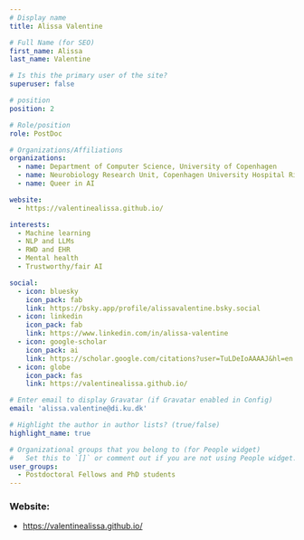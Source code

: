 ```yaml
---
# Display name
title: Alissa Valentine

# Full Name (for SEO)
first_name: Alissa
last_name: Valentine

# Is this the primary user of the site?
superuser: false

# position
position: 2

# Role/position
role: PostDoc

# Organizations/Affiliations
organizations:
  - name: Department of Computer Science, University of Copenhagen
  - name: Neurobiology Research Unit, Copenhagen University Hospital Rigshospitalet
  - name: Queer in AI

website:
  - https://valentinealissa.github.io/

interests:
  - Machine learning
  - NLP and LLMs
  - RWD and EHR
  - Mental health
  - Trustworthy/fair AI

social:
  - icon: bluesky
    icon_pack: fab
    link: https://bsky.app/profile/alissavalentine.bsky.social
  - icon: linkedin
    icon_pack: fab
    link: https://www.linkedin.com/in/alissa-valentine
  - icon: google-scholar
    icon_pack: ai
    link: https://scholar.google.com/citations?user=TuLDeIoAAAAJ&hl=en
  - icon: globe
    icon_pack: fas
    link: https://valentinealissa.github.io/

# Enter email to display Gravatar (if Gravatar enabled in Config)
email: 'alissa.valentine@di.ku.dk'

# Highlight the author in author lists? (true/false)
highlight_name: true

# Organizational groups that you belong to (for People widget)
#   Set this to `[]` or comment out if you are not using People widget.
user_groups:
  - Postdoctoral Fellows and PhD students
---
```

### Website:
- https://valentinealissa.github.io/
